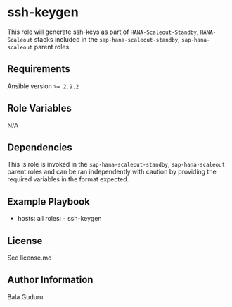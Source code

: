 ssh-keygen
==============

This role will generate ssh-keys as part of `HANA-Scaleout-Standby`, `HANA-Scaleout` stacks included in the `sap-hana-scaleout-standby`, `sap-hana-scaleout` parent roles.

Requirements
------------

Ansible version `>= 2.9.2`

Role Variables
--------------

N/A

Dependencies
------------

This is role is invoked in the `sap-hana-scaleout-standby`, `sap-hana-scaleout` parent roles and can be ran independently with caution by providing the required variables in the format expected.

Example Playbook
----------------

  - hosts: all
    roles:
        - ssh-keygen

License
-------

See license.md

Author Information
------------------

Bala Guduru
